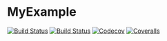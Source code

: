 # MyExample

[![Build Status](https://travis-ci.com/gabrevaya/MyExample.jl.svg?branch=master)](https://travis-ci.com/gabrevaya/MyExample.jl)
[![Build Status](https://ci.appveyor.com/api/projects/status/github/gabrevaya/MyExample.jl?svg=true)](https://ci.appveyor.com/project/gabrevaya/MyExample-jl)
[![Codecov](https://codecov.io/gh/gabrevaya/MyExample.jl/branch/master/graph/badge.svg)](https://codecov.io/gh/gabrevaya/MyExample.jl)
[![Coveralls](https://coveralls.io/repos/github/gabrevaya/MyExample.jl/badge.svg?branch=master)](https://coveralls.io/github/gabrevaya/MyExample.jl?branch=master)

